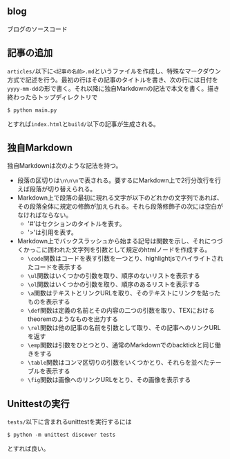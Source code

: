 blog
---
ブログのソースコード

## 記事の追加
`articles/`以下に`<記事の名前>.md`というファイルを作成し、特殊なマークダウン方式で記述を行う。最初の行はその記事のタイトルを書き、次の行には日付を`yyyy-mm-dd`の形で書く。それ以降に独自Markdownの記法で本文を書く。描き終わったらトップディレクトリで
```
$ python main.py
```
とすれば`index.html`と`build/`以下の記事が生成される。

## 独自Markdown
独自Markdownは次のような記法を持つ。
* 段落の区切りは`\n\n\n`で表される。要するにMarkdown上で2行分改行を行えば段落が切り替えられる。
* Markdown上で段落の最初に現れる文字が以下のどれかの文字列であれば、その段落全体に規定の修飾が加えられる。それら段落修飾子の次には空白がなければならない。
  * '#'はセクションのタイトルを表す。
  * '>'は引用を表す。
* Markdown上でバックスラッシュから始まる記号は関数を示し、それにつづくかっこに囲われた文字列を引数として規定のhtmlノードを作成する。
  * `\code`関数はコードを表す引数を一つとり、highlightjsでハイライトされたコードを表示する
  * `\ul`関数はいくつかの引数を取り、順序のないリストを表示する
  * `\ol`関数はいくつかの引数を取り、順序のあるリストを表示する
  * `\a`関数はテキストとリンクURLを取り、そのテキストにリンクを貼ったものを表示する
  * `\def`関数は定義の名前とその内容の二つの引数を取り、TEXにおけるtheoremのようなものを出力する
  * `\rel`関数は他の記事の名前を引数として取り、その記事へのリンクURLを返す
  * `\emp`関数は引数をひとつとり、通常のMarkdownでのbacktickと同じ働きをする
  * `\table`関数はコンマ区切りの引数をいくつかとり、それらを並べたテーブルを表示する
  * `\fig`関数は画像へのリンクURLをとり、その画像を表示する

## Unittestの実行
`tests/`以下に含まれるunittestを実行するには
```
$ python -m unittest discover tests
```
とすれば良い。
